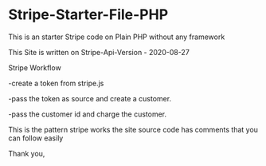 # Stripe-Starter-File-PHP
This is an starter Stripe code on Plain PHP without any framework


This Site is written on Stripe-Api-Version - 2020-08-27


Stripe Workflow

-create a token from stripe.js

-pass the token as source and create a customer.

-pass the customer id and charge the customer.

This is the pattern stripe works
the site source code has comments that you can follow easily

Thank you,
